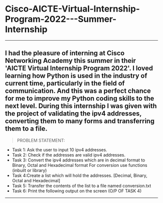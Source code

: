 # Cisco-AICTE-Virtual-Internship-Program-2022---Summer-Internship
---
I had the pleasure of interning at Cisco Networking Academy this summer in their 'AICTE Virtual Internship Program 2022'. I loved learning how Python is used in the industry of current time, particularly in the field of communication. And this was a perfect chance for me to improve my Python coding skills to the next level. 
During this internship I was given with the project of validating the ipv4 addresses, converting them to many forms and transferring them to a file.
---
>PROBLEM STATEMENT:
- Task 1: Ask the user to input 10 ipv4 addresses.
- Task 2: Check if the addresses are valid ipv4 addresses. 
- Task 3: Convert the ipv4 addresses which are in decimal format to Binary, Octal and Hexadecimal format For conversion use functions (inbuilt or library) 
- Task 4:Create a list which will hold the addresses. [Decimal, Binary, Octal and Hexadecimal] 
- Task 5: Transfer the contents of the list to a file named conversion.txt 
- Task 6: Print the following output on the screen (O/P OF TASK 4)
---
